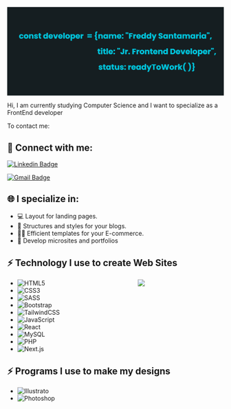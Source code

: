 <img align='center' src='https://github.com/freddyasp21/freddyasp21/blob/main/banner%20(2).png?raw=true'>

Hi, I am currently studying Computer Science and I want to specialize as a FrontEnd developer

To contact me:

## 📱 Connect with me:

[![Linkedin Badge](https://img.shields.io/badge/-FreddySantamaria-blue?style=flat-square&logo=Linkedin&logoColor=white&link=https://www.linkedin.com/in/freddy-a-santamaria-p-959546169/)](https://www.linkedin.com/in/freddy-a-santamaria-p-959546169/)

[![Gmail Badge](https://img.shields.io/badge/-freddyperozo21@gmail.com-d14836?style=flat-square&logo=Gmail&logoColor=white&link=mailto:mail@jayraj.co.in)](mailto:mail@jayraj.co.in)


## 🌐 I specialize in:

- 💻 Layout for landing pages.
- 🤖 Structures and styles for your blogs.
- 👨‍💻 Efficient templates for your E-commerce.
- 🚀 Develop microsites and portfolios

## ⚡ Technology I use to create Web Sites

<img align='right' src='https://media.giphy.com/media/bcKmIWkUMCjVm/giphy.gif' width='200"'>

- ![HTML5](https://img.shields.io/badge/html5-%23E34F26.svg?style=for-the-badge&logo=html5&logoColor=white)
- ![CSS3](https://img.shields.io/badge/css3-%231572B6.svg?style=for-the-badge&logo=css3&logoColor=white)
- ![SASS](https://img.shields.io/badge/SASS-hotpink.svg?style=for-the-badge&logo=SASS&logoColor=white)
- ![Bootstrap](https://img.shields.io/badge/bootstrap-%23563D7C.svg?style=for-the-badge&logo=bootstrap&logoColor=white)
- ![TailwindCSS](https://img.shields.io/badge/tailwindcss-%2338B2AC.svg?style=for-the-badge&logo=tailwind-css&logoColor=white)
- ![JavaScript](https://img.shields.io/badge/javascript-%23323330.svg?style=for-the-badge&logo=javascript&logoColor=%23F7DF1E)
- ![React](https://img.shields.io/badge/React-20232A?style=for-the-badge&logo=react&logoColor=61DAFB)
- ![MySQL](https://img.shields.io/badge/mysql-%2300f.svg?style=for-the-badge&logo=mysql&logoColor=white)
- ![PHP](https://img.shields.io/badge/php-%23777BB4.svg?style=for-the-badge&logo=php&logoColor=white)
- ![Next.js](https://img.shields.io/badge/Next.js-000000.svg?style=for-the-badge&logo=nextdotjs&logoColor=white)

## ⚡ Programs I use to make my designs

- ![Illustrato](https://img.shields.io/badge/Adobe%20Illustrator-FF9A00.svg?style=for-the-badge&logo=Adobe-Illustrator&logoColor=white)
- ![Photoshop](https://img.shields.io/badge/Adobe%20Photoshop-31A8FF.svg?style=for-the-badge&logo=Adobe-Photoshop&logoColor=white)

<!-- ## 📊 Github Stats:

[![Top Langs](https://github-readme-stats.vercel.app/api/top-langs/?username=freddyasp21)](https://github.com/anuraghazra/github-readme-stats)

[![Top Langs](https://github-readme-stats.vercel.app/api/top-langs/?username=freddyasp21&layout=compact)](https://github.com/freddyasp21/github-readme-stats)

![Anurag's GitHub stats](https://github-readme-stats.vercel.app/api?username=freddyasp21&show_icons=true&theme=transparent)

[!Behance](https://img.shields.io/badge/Behance-1769FF.svg?style=for-the-badge&logo=Behance&logoColor=white)

[![Instagram Badge](https://img.shields.io/badge/-theskullboy_fred-e4405f?style=flat-square&logo=Instagram&logoColor=white&link=https://www.instagram.com/roshanjayraj/)](https://www.instagram.com/roshanjayraj/)

 -->
